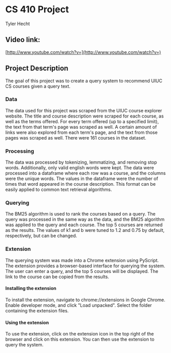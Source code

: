 # CS 410 Project
Tyler Hecht

## Video link:

[http://www.youtube.com/watch?v=](http://www.youtube.com/watch?v=)

## Project Description

The goal of this project was to create a query system to recommend UIUC CS courses given a query text.

### Data

The data used for this project was scraped from the UIUC course explorer website. The title and course description were scraped for each course, as well as the terms offered. For every term offered (up to a specified limit), the text from that term's page was scraped as well. A certain amount of links were also explored from each term's page, and the text from those pages was scraped as well. There were 161 courses in the dataset.

### Processing

The data was processed by tokenizing, lemmatizing, and removing stop words. Additionally, only valid english words were kept. The data were processed into a dataframe where each row was a course, and the columns were the unique words. The values in the dataframe were the number of times that word appeared in the course description. This format can be easily applied to common text retrieval algorithms.

### Querying

The BM25 algorithm is used to rank the courses based on a query. The query was processed in the same way as the data, and the BM25 algorithm was applied to the query and each course. The top 5 courses are returned as the results. The values of k1 and b were tuned to 1.2 and 0.75 by default, respectively, but can be changed.

### Extension

The querying system was made into a Chrome extension using PyScript. The extension provides a browser-based interface for querying the system. The user can enter a query, and the top 5 courses will be displayed. The link to the course can be copied from the results.

#### Installing the extension

To install the extension, navigate to chrome://extensions in Google Chrome. Enable developer mode, and click "Load unpacked". Select the folder containing the extension files.

#### Using the extension

To use the extension, click on the extension icon in the top right of the browser and click on this extension. You can then use the extension to query the system.


